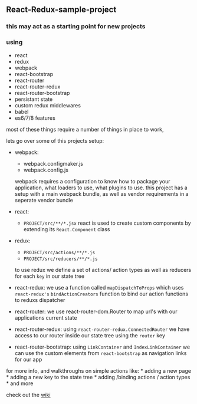 ## React-Redux-sample-project

### this may act as a starting point for new projects 
### using 
* react
* redux 
* webpack
* react-bootstrap
* react-router
* react-router-redux
* react-router-bootstrap
* persistant state 
* custom redux middlewares
* babel
* es6/7/8 features

most of these things require a number of things in place to work, 

lets go over some of this projects setup:

* webpack:
	- webpack.configmaker.js
	- webpack.config.js

	webpack requires a configuration to 
	know how to package your application, 
	what loaders to use, what plugins to
	use. this project has a setup
	with a main webpack bundle, as well
	as vendor requirements in a seperate 
	vendor bundle

* react:
	- `PROJECT/src/**/*.jsx`
	react is used to create custom components 
	by extending its `React.Component` class

* redux: 
	- `PROJECT/src/actions/**/*.js`
	- `PROJECT/src/reducers/**/*.js`

	to use redux we define a set of actions/ action types
	as well as reducers for each `key` in our state tree

* react-redux: 
	we use a function called `mapDispatchToProps` which
	uses `react-redux's` `bindActionCreators` function 
	to bind our action functions to reduxs dispatcher

* react-router: 
	we use react-router-dom.Router to map url's with
	our applications current state

* react-router-redux:
	using `react-router-redux.ConnectedRouter` we have access
	to our router inside our state tree using the `router` key

* react-router-bootstrap:
	using `LinkContainer` and `IndexLinkContainer` we can use
	the custom elements from `react-bootstrap` as navigation links 
	for our app

for more info, and walkthroughs on simple actions like:
	* adding a new page
	* adding a new key to the state tree
	* adding /binding actions / action types
	* and more

check out the [wiki](https://github.com/jstacoder/sample-react-redux-project/wiki)
